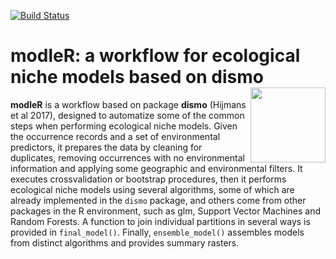 [![Build Status](https://travis-ci.com/Model-R/modleR.svg?branch=travis)](https://travis-ci.com/Model-R/modleR) 

# modleR: a workflow for ecological niche models based on dismo <img src="articles/modleR.png" align="right" alt="" width="120" />

__modleR__ is a workflow based on package __dismo__ (Hijmans et al 2017), designed to automatize some of the common steps when performing ecological niche models. Given the occurrence records and a set of environmental predictors, it prepares the data by cleaning for duplicates, removing occurrences with no environmental information and applying some geographic and environmental filters. It executes crossvalidation or bootstrap procedures, then it performs ecological niche models using several algorithms, some of which are already implemented in the `dismo` package, and others come from other packages in the R environment, such as glm, Support Vector Machines and Random Forests. A function to join individual partitions in several ways is provided in `final_model()`. Finally, `ensemble_model()` assembles models from distinct algorithms and provides summary rasters.

